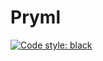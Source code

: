 # Pryml

[![Code style: black](https://img.shields.io/badge/code%20style-black-000000.svg)](https://github.com/psf/black)